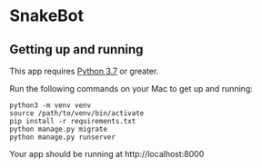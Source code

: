 # SnakeBot

## Getting up and running

This app requires [Python 3.7](https://www.python.org/downloads/) or greater.

Run the following commands on your Mac to get up and running:

```
python3 -m venv venv
source /path/to/venv/bin/activate
pip install -r requirements.txt
python manage.py migrate
python manage.py runserver
```

Your app should be running at http://localhost:8000
